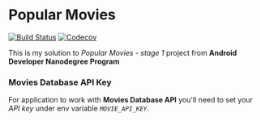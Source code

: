 # Popular Movies

[![Build Status](https://travis-ci.org/Stropek/popular-movies.svg?branch=master)](https://travis-ci.org/Stropek/popular-movies)
[![Codecov](https://img.shields.io/codecov/c/github/Stropek/popular-movies.svg)](https://codecov.io/github/Stropek/popular-movies)

This is my solution to _Popular Movies - stage 1_ project from __Android Developer Nanodegree Program__

### Movies Database API Key

For application to work with __Movies Database API__ you'll need to set your _API key_ under env variable _`MOVIE_API_KEY`_.

